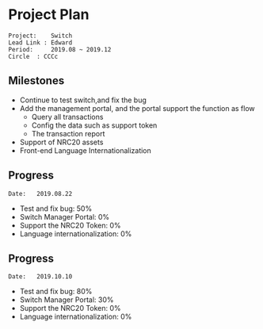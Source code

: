 # Project Plan
```
Project:	Switch
Lead Link : Edward
Period: 	2019.08 ~ 2019.12
Circle	: CCCc
```
## Milestones

* Continue to test switch,and fix the bug
* Add the management portal, and the portal support the function as flow
  * Query all transactions
  * Config the data such as support token
  * The transaction report
* Support of NRC20 assets
* Front-end Language Internationalization

## Progress 

```
Date: 	2019.08.22 
```
- Test and fix bug: 50%
- Switch Manager Portal: 0%
- Support the NRC20 Token: 0%
- Language internationalization: 0%

## Progress 

```
Date: 	2019.10.10 
```
- Test and fix bug: 80%
- Switch Manager Portal: 30%
- Support the NRC20 Token: 0%
- Language internationalization: 0%